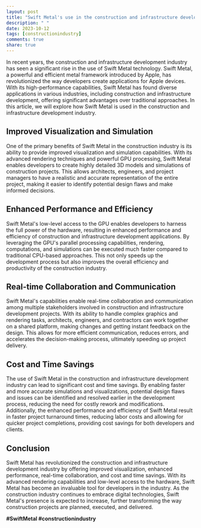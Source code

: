 ```yaml
---
layout: post
title: "Swift Metal's use in the construction and infrastructure development industry"
description: " "
date: 2023-10-12
tags: [constructionindustry]
comments: true
share: true
---
```


In recent years, the construction and infrastructure development industry has seen a significant rise in the use of Swift Metal technology. Swift Metal, a powerful and efficient metal framework introduced by Apple, has revolutionized the way developers create applications for Apple devices. With its high-performance capabilities, Swift Metal has found diverse applications in various industries, including construction and infrastructure development, offering significant advantages over traditional approaches. In this article, we will explore how Swift Metal is used in the construction and infrastructure development industry.

## Improved Visualization and Simulation

One of the primary benefits of Swift Metal in the construction industry is its ability to provide improved visualization and simulation capabilities. With its advanced rendering techniques and powerful GPU processing, Swift Metal enables developers to create highly detailed 3D models and simulations of construction projects. This allows architects, engineers, and project managers to have a realistic and accurate representation of the entire project, making it easier to identify potential design flaws and make informed decisions.

## Enhanced Performance and Efficiency

Swift Metal's low-level access to the GPU enables developers to harness the full power of the hardware, resulting in enhanced performance and efficiency of construction and infrastructure development applications. By leveraging the GPU's parallel processing capabilities, rendering, computations, and simulations can be executed much faster compared to traditional CPU-based approaches. This not only speeds up the development process but also improves the overall efficiency and productivity of the construction industry.

## Real-time Collaboration and Communication

Swift Metal's capabilities enable real-time collaboration and communication among multiple stakeholders involved in construction and infrastructure development projects. With its ability to handle complex graphics and rendering tasks, architects, engineers, and contractors can work together on a shared platform, making changes and getting instant feedback on the design. This allows for more efficient communication, reduces errors, and accelerates the decision-making process, ultimately speeding up project delivery.

## Cost and Time Savings

The use of Swift Metal in the construction and infrastructure development industry can lead to significant cost and time savings. By enabling faster and more accurate simulations and visualizations, potential design flaws and issues can be identified and resolved earlier in the development process, reducing the need for costly rework and modifications. Additionally, the enhanced performance and efficiency of Swift Metal result in faster project turnaround times, reducing labor costs and allowing for quicker project completions, providing cost savings for both developers and clients.

## Conclusion

Swift Metal has revolutionized the construction and infrastructure development industry by offering improved visualization, enhanced performance, real-time collaboration, and cost and time savings. With its advanced rendering capabilities and low-level access to the hardware, Swift Metal has become an invaluable tool for developers in the industry. As the construction industry continues to embrace digital technologies, Swift Metal's presence is expected to increase, further transforming the way construction projects are planned, executed, and delivered.

__#SwiftMetal #constructionindustry__